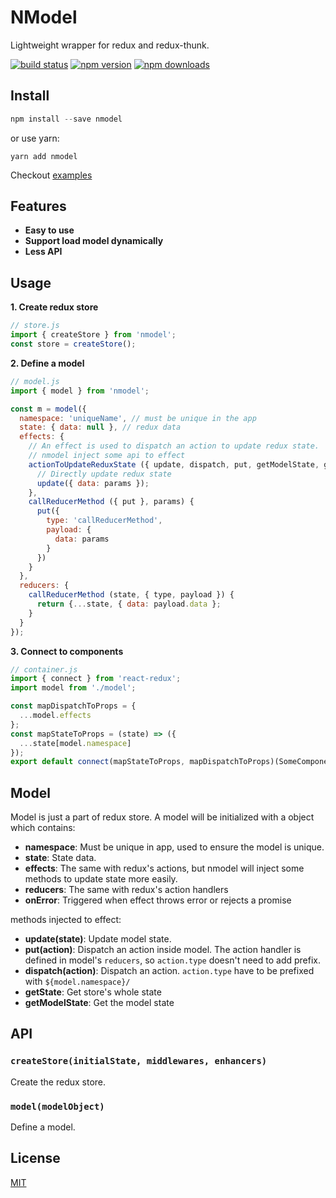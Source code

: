 NModel
===========
Lightweight wrapper for redux and redux-thunk.

[![build status](https://img.shields.io/travis/gcfeng/nmodel/master.svg?style=flat-square)](https://travis-ci.org/gcfeng/nmodel)
[![npm version](https://img.shields.io/npm/v/nmodel.svg?style=flat-square)](https://www.npmjs.com/package/nmodel)
[![npm downloads](https://img.shields.io/npm/dm/nmodel.svg?style=flat-square)](https://www.npmjs.com/package/nmodel)

## Install

```js
npm install --save nmodel
```

or use yarn:

```
yarn add nmodel
```

Checkout [examples](https://github.com/gcfeng/react-template)

## Features
- **Easy to use**
- **Support load model dynamically**
- **Less API**

## Usage
**1. Create redux store**
```js
// store.js
import { createStore } from 'nmodel';
const store = createStore();
```

**2. Define a model**
```js
// model.js
import { model } from 'nmodel';

const m = model({
  namespace: 'uniqueName', // must be unique in the app
  state: { data: null }, // redux data
  effects: {
    // An effect is used to dispatch an action to update redux state.
    // nmodel inject some api to effect
    actionToUpdateReduxState ({ update, dispatch, put, getModelState, getState }, params) {
      // Directly update redux state
      update({ data: params });
    },
    callReducerMethod ({ put }, params) {
      put({
        type: 'callReducerMethod',
        payload: {
          data: params
        }
      })
    }
  },
  reducers: {
    callReducerMethod (state, { type, payload }) {
      return {...state, { data: payload.data };
    }
  }
});
```

**3. Connect to components**
```js
// container.js
import { connect } from 'react-redux';
import model from './model';

const mapDispatchToProps = {
  ...model.effects
};
const mapStateToProps = (state) => ({
  ...state[model.namespace]
});
export default connect(mapStateToProps, mapDispatchToProps)(SomeComponent);
```

## Model
Model is just a part of redux store. A model will be initialized with a object which contains:
- **namespace**: Must be unique in app, used to ensure the model is unique.
- **state**: State data.
- **effects**: The same with redux's actions, but nmodel will inject some methods to update state more easily.
- **reducers**: The same with redux's action handlers
- **onError**: Triggered when effect throws error or rejects a promise

methods injected to effect:
- **update(state)**: Update model state.
- **put(action)**: Dispatch an action inside model. The action handler is defined in model's `reducers`, so `action.type` doesn't need to add prefix.
- **dispatch(action)**: Dispatch an action. `action.type` have to be prefixed with `${model.namespace}/`
- **getState**: Get store's whole state
- **getModelState**: Get the model state

## API
### `createStore(initialState, middlewares, enhancers)`
Create the redux store.

### `model(modelObject)`
Define a model.

## License
[MIT](LICENSE)
